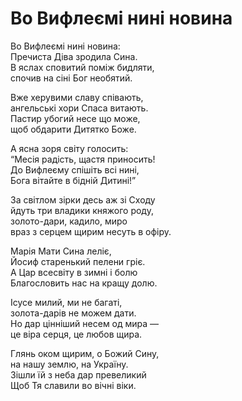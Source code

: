 Во Вифлеємі нині новина
================================================================

Во Вифлеємі нині новина:  
Пречиста Діва зродила Сина.  
В яслах сповитий поміж бидляти,  
спочив на сіні Бог необятий.

Вже херувими славу співають,  
ангельські хори Спаса витають.  
Пастир убогий несе що може,  
щоб обдарити Дитятко Боже.

А ясна зоря світу голосить:  
<q>Месія радість, щастя приносить!  
До Вифлеєму спішіть всі нині,  
Бога вітайте в бідній Дитині!</q>

За світлом зірки десь аж зі Сходу  
йдуть три владики княжого роду,  
золото-дари, кадило, миро  
враз з серцем щирим несуть в офіру.

Марія Мати Сина леліє,  
Йосиф старенький пелени гріє.  
А Цар всесвіту в зимні і болю  
Благословить нас на кращу долю.

Ісусе милий, ми не багаті,  
золота-дарів не можем дати.  
Но дар цінніший несем од мира —  
це віра серця, це любов щира.

Глянь оком щирим, о Божий Сину,  
на нашу землю, на Україну.  
Зішли їй з неба дар превеликий  
Щоб Тя славили во вічні віки.
